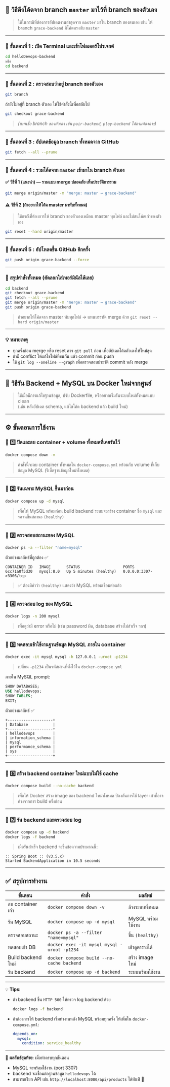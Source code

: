 ## 🧭 วิธีดึงโค้ดจาก branch `master` มาไว้ที่ branch ของตัวเอง

> ใช้ในกรณีที่ต้องการอัปเดตงานล่าสุดจาก `master` มาใน branch ของตนเอง
> เช่น ให้ branch `grace-backend` มีโค้ดตรงกับ `master`

---

### 🔹 ขั้นตอนที่ 1 : เปิด Terminal และเข้าโฟลเดอร์โปรเจกต์

```bash
cd helloDevops-backend
หรือ
cd backend 
```

---

### 🔹 ขั้นตอนที่ 2 : ตรวจสอบว่าอยู่ branch ของตัวเอง

```bash
git branch
```

ถ้ายังไม่อยู่ที่ branch ตัวเอง ให้ใช้คำสั่งนี้เพื่อสลับไป

```bash
git checkout grace-backend
```

> *(แทนชื่อ branch ของตัวเอง เช่น `pair-backend`, `ploy-backend` ได้ตามต้องการ)*

---

### 🔹 ขั้นตอนที่ 3 : อัปเดตข้อมูล branch ทั้งหมดจาก GitHub

```bash
git fetch --all --prune
```

---

### 🔹 ขั้นตอนที่ 4 : รวมโค้ดจาก `master` เข้ามาใน branch ตัวเอง

#### ✅ วิธีที่ 1 (แนะนำ) — รวมแบบ merge ปลอดภัย เห็นประวัติการรวม

```bash
git merge origin/master -m "merge: master → grace-backend"
```

#### ⚠️ วิธีที่ 2 (ถ้าอยากให้โค้ด master มาทับทั้งหมด)

> ใช้กรณีที่ต้องการให้ branch ของตัวเองเหมือน master ทุกไฟล์
> และไม่สนโค้ดเก่าของตัวเอง

```bash
git reset --hard origin/master
```

---

### 🔹 ขั้นตอนที่ 5 : อัปโหลดขึ้น GitHub อีกครั้ง

```bash
git push origin grace-backend --force
```

---

### 🔹 สรุปคำสั่งทั้งหมด (คัดลอกใส่เทอร์มินัลได้เลย)

```bash
cd backend
git checkout grace-backend
git fetch --all --prune
git merge origin/master -m "merge: master → grace-backend"
git push origin grace-backend
```

> ถ้าอยากให้โค้ดจาก master ทับทุกไฟล์ → แทนบรรทัด merge ด้วย
> `git reset --hard origin/master`

---

### 💡 หมายเหตุ

* ทุกครั้งก่อน merge หรือ reset ควร `git pull` ก่อน เพื่ออัปเดตโค้ดตัวเองให้ใหม่สุด
* ถ้ามี conflict ให้แก้ไขไฟล์ที่ชนกัน แล้ว commit ก่อน push
* ใช้ `git log --oneline --graph` เพื่อตรวจสอบประวัติ commit หลัง merge

---

## 🐳 วิธีรัน Backend + MySQL บน Docker ใหม่จากศูนย์

> ใช้เมื่อมีการแก้ไขฐานข้อมูล, ปรับ Dockerfile, หรืออยากเริ่มรันระบบใหม่ทั้งหมดแบบ clean  
> (เช่น หลังอัปเดต schema, แก้ไขโค้ด backend แล้ว build ใหม่)

---

## ⚙️ ขั้นตอนการใช้งาน

### 🔹 1️⃣ ปิดและลบ container + volume ทั้งหมดที่เคยรันไว้
```bash
docker compose down -v
````

> คำสั่งนี้จะลบ container ทั้งหมดใน `docker-compose.yml`
> พร้อมกับ volume ที่เก็บข้อมูล MySQL (รีเซ็ตฐานข้อมูลใหม่ทั้งหมด)

---

### 🔹 2️⃣ รันเฉพาะ MySQL ขึ้นมาก่อน

```bash
docker compose up -d mysql
```

> เพื่อให้ MySQL พร้อมก่อน build backend
> ระบบจะสร้าง container ชื่อ `mysql` และรอจนขึ้นสถานะ `(healthy)`

---

### 🔹 3️⃣ ตรวจสอบสถานะของ MySQL

```bash
docker ps -a --filter "name=mysql"
```

ตัวอย่างผลลัพธ์ที่ถูกต้อง ✅

```
CONTAINER ID   IMAGE       STATUS                   PORTS
6cc71a0f5d30   mysql:8.0   Up 5 minutes (healthy)   0.0.0.0:3307->3306/tcp
```

> ✅ ต้องมีคำว่า `(healthy)` แสดงว่า MySQL พร้อมเชื่อมต่อแล้ว

---

### 🔹 4️⃣ ตรวจสอบ log ของ MySQL

```bash
docker logs -n 200 mysql
```

> เพื่อดูว่ามี error หรือไม่ (เช่น password ผิด, database สร้างไม่สำเร็จ ฯลฯ)

---

### 🔹 5️⃣ ทดสอบเข้าใช้งานฐานข้อมูล MySQL ภายใน container

```bash
docker exec -it mysql mysql -h 127.0.0.1 -uroot -p1234
```

> เปลี่ยน `-p1234` เป็นรหัสผ่านที่ตั้งไว้ใน `docker-compose.yml`

ภายใน MySQL prompt:

```sql
SHOW DATABASES;
USE hellodevops;
SHOW TABLES;
EXIT;
```

ตัวอย่างผลลัพธ์ ✅

```
+--------------------+
| Database           |
+--------------------+
| hellodevops        |
| information_schema |
| mysql              |
| performance_schema |
| sys                |
+--------------------+
```

---

### 🔹 6️⃣ สร้าง backend container ใหม่แบบไม่ใช้ cache

```bash
docker compose build --no-cache backend
```

> เพื่อให้ Docker สร้าง image ของ backend ใหม่ทั้งหมด
> ป้องกันการใช้ layer เก่าที่อาจค้างจากการ build ครั้งก่อน

---

### 🔹 7️⃣ รัน backend และตรวจสอบ log

```bash
docker compose up -d backend
docker logs -f backend
```

> เมื่อรันสำเร็จ backend จะขึ้นข้อความประมาณนี้:

```
:: Spring Boot :: (v3.5.x)
Started BackendApplication in 10.5 seconds
```

---

## ✅ สรุปการทำงาน

| ขั้นตอน            | คำสั่ง                                      | ผลลัพธ์           |
| ------------------ | ------------------------------------------- | ----------------- |
| ลบ container เก่า  | `docker compose down -v`                    | ล้างระบบทั้งหมด   |
| รัน MySQL          | `docker compose up -d mysql`                | MySQL พร้อมใช้งาน |
| ตรวจสอบสถานะ       | `docker ps -a --filter "name=mysql"`        | ขึ้น `(healthy)`  |
| ทดสอบเข้า DB       | `docker exec -it mysql mysql -uroot -p1234` | เข้าดูตารางได้    |
| Build backend ใหม่ | `docker compose build --no-cache backend`   | สร้าง image ใหม่  |
| รัน backend        | `docker compose up -d backend`              | ระบบพร้อมใช้งาน   |

---

💡 **Tips:**

* ถ้า backend ขึ้น `HTTP 500` ให้ตรวจ log backend ด้วย

  ```bash
  docker logs -f backend
  ```
* ถ้าต้องการให้ backend เริ่มทำงานหลัง MySQL พร้อมทุกครั้ง
  ให้เพิ่มใน `docker-compose.yml`:

  ```yaml
  depends_on:
    mysql:
      condition: service_healthy
  ```

---

🎉 **ผลลัพธ์สุดท้าย:**
เมื่อทำครบทุกขั้นตอน

* MySQL จะพร้อมใช้งาน (port 3307)
* backend จะเชื่อมต่อฐานข้อมูล `hellodevops` ได้
* สามารถเรียก API เช่น `http://localhost:8080/api/products` ได้ทันที 🚀

```
